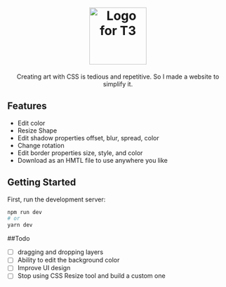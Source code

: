 <h1 align="center">
  <img src="https://user-images.githubusercontent.com/105046544/185748430-c818f499-4559-4ff8-86c5-48ad38858d2e.svg" width="130" alt="Logo for T3" />
</h1>

<p align="center">
  Creating art with CSS is tedious and repetitive. So I made a website to simplify it.
</p>

## Features
- Edit color
- Resize Shape
- Edit shadow properties offset, blur, spread, color
- Change rotation
- Edit border properties size, style, and color
- Download as an HMTL file to use anywhere you like
## Getting Started

First, run the development server:

```bash
npm run dev
# or
yarn dev
```

##Todo

- [ ] dragging and dropping layers
- [ ] Ability to edit the background color
- [ ] Improve UI design
- [ ] Stop using CSS Resize tool and build a custom one
